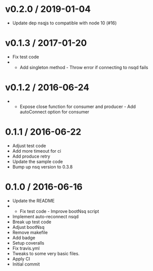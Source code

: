 
v0.2.0 / 2019-01-04
===================

  * Update dep nsqjs to compatible with node 10 (#16)

v0.1.3 / 2017-01-20
===================

  * Fix test code
  * - Add singleton method - Throw error if connecting to nsqd fails

v0.1.2 / 2016-06-24
===================

  * - Expose close function for consumer and producer - Add autoConnect option for consumer

0.1.1 / 2016-06-22
==================

  * Adjust test code
  * Add more timeout for ci
  * Add produce retry
  * Update the sample code
  * Bump up nsq version to 0.3.8

0.1.0 / 2016-06-16
==================

  * Update the README
  * - Fix test code - Improve bootNsq script
  * Implement auto-reconnect nsqd
  * Break up test code
  * Adjust bootNsq
  * Remove makefile
  * Add badge
  * Setup coveralls
  * Fix travis.yml
  * Tweaks to some very basic files.
  * Apply CI
  * Initial commit
